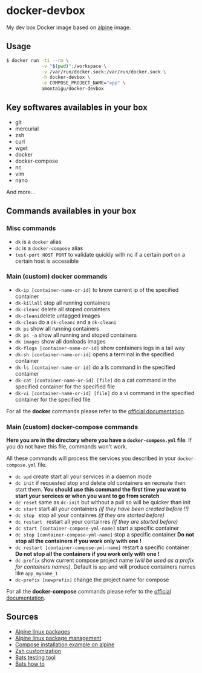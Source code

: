 # docker-devbox

My dev box Docker image based on [alpine](https://hub.docker.com/_/alpine/) image.

## Usage

```bash
$ docker run -ti --rm \
             -v "$(pwd)":/workspace \
             -v /var/run/docker.sock:/var/run/docker.sock \
             -h docker-devbox \
             -e COMPOSE_PROJECT_NAME="app" \
             amontaigu/docker-devbox
```

## Key softwares availables in your box

- git
- mercurial
- zsh
- curl
- wget
- docker
- docker-compose
- nc
- vim
- nano

And more...

## Commands availables in your box

### Misc commands

- ```dk``` is a ```docker``` alias
- ```dc``` is a ```docker-compose``` alias
- ```test-port HOST PORT``` to validate quickly with nc if a certain port on a certain host is accessible

### Main (custom) docker commands

- ```dk-ip [container-name-or-id]``` to know current ip of the specified container
- ```dk-killall``` stop all running containers
- ```dk-cleanc``` delete all stoped conainters
- ```dk-cleani```delete untagged images
- ```dk-clean``` do a ```dk-cleanc``` and a ```dk-cleani```
- ```dk ps``` show all running containers
- ```dk ps -a``` show all running and stoped containers
- ```dk images``` show all donloads images
- ```dk-flogs [container-name-or-id]``` show containers logs in a tail way
- ```dk-sh [container-name-or-id]``` opens a terminal in the specified container
- ```dk-ls [container-name-or-id]``` do a ls command in the specified container
- ```dk-cat [container-name-or-id] [file]``` do a cat command in the specified container for the specified file
- ```dk-vi [container-name-or-id] [file]``` do a vi command in the specified container for the specified file

For all the **docker** commands please refer to the [official documentation](https://docs.docker.com/reference/commandline/cli/).

### Main (custom) docker-compose commands

**Here you are in the directory where you have a ```docker-compose.yml``` file**. If you do not have this file, commands won't work.

All these commands will process the services you described in your ```docker-compose.yml``` file.

- ```dc upd``` create start all your services in a daemon mode
- ```dc init``` if requested stop and delete old containers en recreate then start them. **You should use this command the first time you want to start your sercices or when you want to go from scratch**
- ```dc reset``` same as ```dc-init``` but without a pull so will be quicker than init
- ```dc start``` start all your containers *(if they have been created before !!)*
- ```dc stop ``` stop all your containres *(if they are started before)*
- ```dc restart ``` restart all your containres *(if they are started before)*
- ```dc start [container-compose-yml-name]``` start a specific container
- ```dc stop [container-compose-yml-name]``` stop a specific container **Do not stop all the containers if you work only with one !**
- ```dc restart [container-compose-yml-name]``` restart a specific container **Do not stop all the containers if you work only with one !**
- ```dc-prefix``` show current compose project name *(will be used as a prefix for containers names)*. Default is ```app``` and will produce containers names like ```app_myname_1```
- ```dc-prefix [newprefix]``` change the project name for compose

For all the **docker-compose** commands please refer to the [official documentation](https://docs.docker.com/compose/reference/).

## Sources

- [Alpine linux packages](https://pkgs.alpinelinux.org)
- [Alpine linux package management](http://wiki.alpinelinux.org/wiki/Alpine_Linux_package_management)
- [Compose installation example on alpine](https://github.com/buildkite/docker-buildkite-agent/blob/master/alpine/Dockerfile)
- [Zsh customization](https://dustri.org/b/my-zsh-configuration.html)
- [Bats testing tool](https://github.com/sstephenson/bats)
- [Bats how to](https://blog.engineyard.com/2014/bats-test-command-line-tools)
